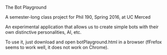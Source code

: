 The Bot Playground

A semester-long class project for Phil 190, Spring 2016, at UC Merced

An experimental application that allows us to create simple bots with their own distinctive personalities, AI, etc.

To use it, just download and open botPlayground.html in a browser (fFrefox seems to work well, it does not work on Chrome).
